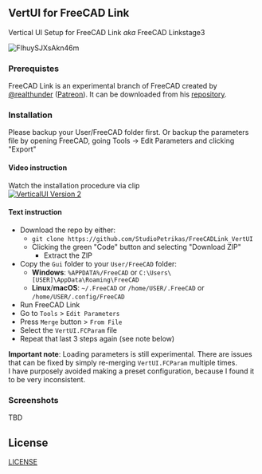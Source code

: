 ## VertUI for FreeCAD Link

Vertical UI Setup for FreeCAD Link *aka* FreeCAD Linkstage3


![FIhuySJXsAkn46m](https://user-images.githubusercontent.com/70055734/148981429-52ed2d5a-4cbc-499a-b950-840fe178a066.jpg)


### Prerequistes

FreeCAD Link is an experimental branch of FreeCAD created by [@realthunder](https://github.com/realthunder) ([Patreon](https://patreon.com/thundereal)). It can be downloaded from his [repository](https://github.com/realthunder/FreeCAD_assembly3/releases/).


### Installation

Please backup your User/FreeCAD folder first. Or backup the parameters file by opening FreeCAD, going Tools -> Edit Parameters and clicking "Export"

#### Video instruction

Watch the installation procedure via clip  
[![VerticalUI Version 2](https://img.youtube.com/vi/1uMzNe8KwAw/0.jpg)](https://youtu.be/1uMzNe8KwAw "VertUI v2")

#### Text instruction

* Download the repo by either:
  * `git clone https://github.com/StudioPetrikas/FreeCADLink_VertUI`
  * Clicking the green "Code" button and selecting "Download ZIP"
    * Extract the ZIP
* Copy the `Gui` folder to your `User/FreeCAD` folder:
  * **Windows**: `%APPDATA%/FreeCAD` or `C:\Users\[USER]\AppData\Roaming\FreeCAD`
  * **Linux**/**macOS**: `~/.FreeCAD` or `/home/USER/.FreeCAD` or `/home/USER/.config/FreeCAD`
* Run FreeCAD Link
* Go to `Tools` > `Edit Parameters`
* Press `Merge` button > `From File`
* Select the `VertUI.FCParam` file
* Repeat that last 3 steps again (see note below)

**Important note**: Loading parameters is still experimental. There are issues that can be fixed by simply re-merging `VertUI.FCParam` multiple times.  
I have purposely avoided making a preset configuration, because I found it to be very inconsistent.

### Screenshots

TBD

## License

[LICENSE](LICENSE)
